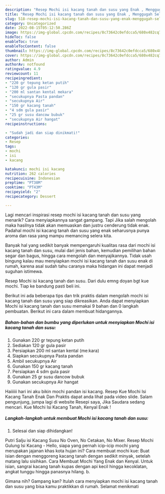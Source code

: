 ```yaml
---
description: "Resep Mochi isi kacang tanah dan susu yang Enak , Menggugah Selera"
title: "Resep Mochi isi kacang tanah dan susu yang Enak , Menggugah Selera"
slug: 518-resep-mochi-isi-kacang-tanah-dan-susu-yang-enak-menggugah-selera
category: Uncategorized
date: 2022-08-15T05:12:50.286Z
image: https://img-global.cpcdn.com/recipes/8c73642c0efdcca5/680x482cq70/mochi-isi-kacang-tanah-dan-susu-foto-resep-utama.jpg
hideToc: false
enableToc: true
enableTocContent: false
thumbnail: https://img-global.cpcdn.com/recipes/8c73642c0efdcca5/680x482cq70/mochi-isi-kacang-tanah-dan-susu-foto-resep-utama.jpg
cover: https://img-global.cpcdn.com/recipes/8c73642c0efdcca5/680x482cq70/mochi-isi-kacang-tanah-dan-susu-foto-resep-utama.jpg
author: Admin
authorAv: notfound
ratingvalue: 4.9
reviewcount: 11
recipeingredient:
- "220 gr tepung ketan putih"
- "120 gr gula pasir"
- "200 ml santan kental mekara"
- "secukupnya Pasta pandan"
- "secukupnya Air"
- "150 gr kacang tanah"
- "4 sdm gula pasir"
- "25 gr susu dancow bubuk"
- "secukupnya Air hangat"
recipeinstructions:

- "Sudah jadi dan siap dinikmati!"
categories:
- Resep
tags:
- mochi
- isi
- kacang

katakunci: mochi isi kacang 
nutrition: 262 calories
recipecuisine: Indonesian
preptime: "PT30M"
cooktime: "PT43M"
recipeyield: "2"
recipecategory: Dessert

---
```



Lagi mencari inspirasi resep mochi isi kacang tanah dan susu yang menarik? Cara menyiapkannya sangat gampang. Tapi Jika salah mengolah maka hasilnya tidak akan memuaskan dan justru cenderung tidak enak. Padahal mochi isi kacang tanah dan susu yang enak seharusnya punya aroma dan rasa yang mampu memancing selera kita.


Banyak hal yang sedikit banyak mempengaruhi kualitas rasa dari mochi isi kacang tanah dan susu, mulai dari jenis bahan, kemudian pemilihan bahan segar dan bagus, hingga cara mengolah dan menyajikannya. Tidak usah bingung kalau mau menyiapkan mochi isi kacang tanah dan susu enak di rumah, karena asal sudah tahu caranya maka hidangan ini dapat menjadi suguhan istimewa.

Resep Mochi isi kacang tanah dan susu. Dari dulu emng doyan bgt kue mochi. Tiap ke bandung pasti beli ini.


Berikut ini ada beberapa tips dan trik praktis dalam mengolah mochi isi kacang tanah dan susu yang siap dikreasikan. Anda dapat menyiapkan Mochi isi kacang tanah dan susu memakai 9 bahan dan 0 langkah pembuatan. Berikut ini cara dalam membuat hidangannya.

<!--inarticleads1-->

##### Bahan-bahan dan bumbu yang diperlukan untuk menyiapkan Mochi isi kacang tanah dan susu:

1. Gunakan 220 gr tepung ketan putih
1. Sediakan 120 gr gula pasir
1. Persiapkan 200 ml santan kental (me:kara)
1. Siapkan secukupnya Pasta pandan
1. Ambil secukupnya Air
1. Gunakan 150 gr kacang tanah
1. Persiapkan 4 sdm gula pasir
1. Gunakan 25 gr susu dancow bubuk
1. Gunakan secukupnya Air hangat


Haiiiiii hari ini aku bikin mochi pandan isi kacang. Resep Kue Mochi Isi Kacang Tanah Enak Dan Praktis dapat anda lihat pada video slide. Salam pengunjung, jumpa lagi di website Resepi saya, Jika Saudara sedang mencari. Kue Mochi Isi Kacang Tanah, Kenyal Enak ! 

<!--inarticleads2-->

##### Langkah-langkah untuk membuat Mochi isi kacang tanah dan susu:


1. Selesai dan siap dihidangkan!

Putri Salju isi Kacang Susu No Oven, No Cetakan, No Mixer. Resep Mochi Gulung Isi Kacang - Hello, siapa yang pernah icip-icip mochi yang merupakan jajanan khas kota hujan ini? Cara membuat mochi kue: Buat isian dengan menggoreng kacang tanah dengan sedikit minyak, setelah matang lalu sisihkan. Cara Membuat Mochi Yang Enak dan Kenyal. Untuk isian, sangrai kacang tanah kupas dengan api kecil hingga kecoklatan, angkat tunggu hingga panasnya hilang. b. 

Gimana nih? Gampang kan? Itulah cara menyiapkan mochi isi kacang tanah dan susu yang bisa kamu praktikkan di rumah. Selamat menikmati
